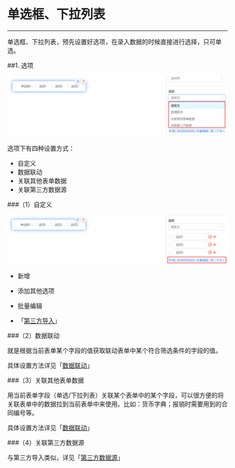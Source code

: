 # 单选框、下拉列表
***
单选框、下拉列表，预先设置好选项，在录入数据的时候直接进行选择，只可单选。

##1. 选项   

![单选框_选项][单选框_选项]   

选项下有四种设置方式：   
* 自定义   
* 数据联动   
* 关联其他表单数据   
* 关联第三方数据源   

###（1）自定义   

![单选框_选项_自定义][单选框_选项_自定义]   

* 新增   

* 添加其他选项   

* 批量编辑   

* 「[第三方导入][第三方导入]」   

###（2）数据联动   

就是根据当前表单某个字段的值获取联动表单中某个符合筛选条件的字段的值。   

具体设置方法详见「[数据联动][数据联动]」   

###（3）关联其他表单数据   

用当前表单字段（单选/下拉列表）关联某个表单中的某个字段，可以很方便的将关联表单中的数据拉到当前表单中来使用。比如：货币字典；报销时需要用到的合同编号等。

具体设置方法详见「[数据联动][数据联动]」   

###（4）关联第三方数据源   

与第三方导入类似，详见「[第三方数据源][第三方导入]」      






[单选框_选项]:..\assets\设计页面\单选框_选项.png
[单选框_选项_自定义]:..\assets\设计页面\单选框_选项_自定义.png
[第三方导入]:..\基础设置\第三方数据源\第三方数据源.html
[数据联动]:.\数据联动.html